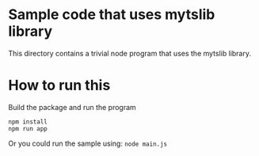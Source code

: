 # Sample code that uses mytslib library
This directory contains a trivial node program that uses the mytslib library.

# How to run this

Build the package and run the program

```
npm install
npm run app
```

Or you could run the sample using: ```node main.js```
